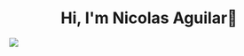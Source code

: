 <div align="center">
  <h1>Hi, I'm Nicolas Aguilar👋</h1>
</div>

<img src="https://i.imgur.com/YJaBcK8.png">

<!--
**nicolasAguilar180193/nicolasAguilar180193** is a ✨ _special_ ✨ repository because its `README.md` (this file) appears on your GitHub profile.

Here are some ideas to get you started:

- 🔭 I’m currently working on ...
- 🌱 I’m currently learning ...
- 👯 I’m looking to collaborate on ...
- 🤔 I’m looking for help with ...
- 💬 Ask me about ...
- 📫 How to reach me: ...
- 😄 Pronouns: ...
- ⚡ Fun fact: ...
-->
